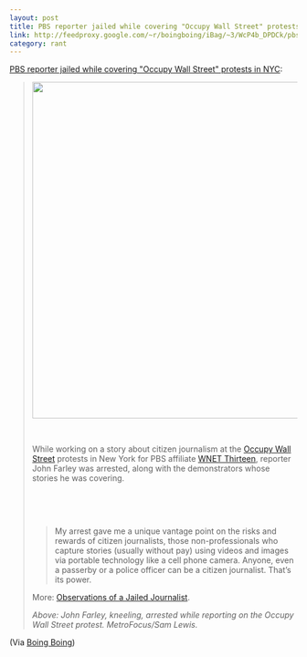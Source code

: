 ```yaml
---
layout: post
title: PBS reporter jailed while covering "Occupy Wall Street" protests in NYC
link: http://feedproxy.google.com/~r/boingboing/iBag/~3/WcP4b_DPDCk/pbs-reporter-jailed-while-covering-occupy-wall-street-protests-in-nyc.html
category: rant
---
```


<p><a href="http://feedproxy.google.com/~r/boingboing/iBag/~3/WcP4b_DPDCk/pbs-reporter-jailed-while-covering-occupy-wall-street-protests-in-nyc.html">PBS reporter jailed while covering "Occupy Wall Street" protests in NYC</a>:</p>
<blockquote>
<p><img title="John-cropped-590x472" src="http://boingboing.net/wp-content/uploads/2011/09/John-cropped-590x472.jpg" alt="" width="590" /></p>
<p> </p>
<p>While working on a story about citizen journalism at the <a href="http://occupywallstreet.org">Occupy Wall Street</a> protests in New York for  PBS affiliate <a href="http://www.thirteen.org/">WNET Thirteen</a>, reporter John Farley was arrested, along with the demonstrators whose stories he was covering.</p>
<p> </p>
<p> </p>
<blockquote>
<p>My arrest gave me a unique vantage point on the risks and rewards of citizen journalists, those non-professionals who capture stories (usually without pay) using videos and images via portable technology like a cell phone camera. Anyone, even a passerby or a police officer can be a citizen journalist. That’s its power.</p>
</blockquote>
<p>More: <a href="http://www.thirteen.org/metrofocus/news/2011/09/observations-of-a-jailed-journalist/">Observations of a Jailed Journalist</a>.</p>
<em>Above: John Farley, kneeling, arrested while reporting on the Occupy Wall Street protest.  MetroFocus/Sam Lewis.</em><br /></blockquote>
<p>(Via <a href="http://boingboing.net">Boing Boing</a>)</p>
